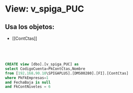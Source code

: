 # View: v_spiga_PUC

## Usa los objetos:
- [[ContCtas]]

```sql




CREATE view [dbo].[v_spiga_PUC] as
select CodigoCuenta=PkContCtas,Nombre
from [192.168.90.10\SPIGAPLUS].[DMS00280].[FI].[ContCtas]
where PkFkEmpresas=1
and FechaBaja is null
and FkContNiveles = 6

```
